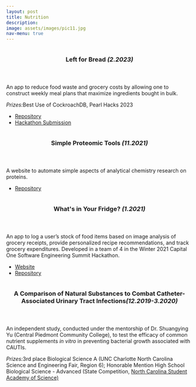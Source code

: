 ```yaml
---
layout: post
title: Nutrition
description: 
image: assets/images/pic11.jpg
nav-menu: true
---
```



<!-- Main -->
<div id="main">

<!-- One -->
<section id="one" class="spotlights">
	<section>
		<a href="generic.html" class="image">
			<img src="{% link assets/images/pic08.jpg %}" alt="" data-position="center center" />
		</a>
		<div class="content">
			<div class="inner">
				<header class="major">
					<h3>Left for Bread <i>(2.2023)</i></h3>
				</header>
				<p>An app to reduce food waste and grocery costs by allowing one to construct weekly meal plans that maximize ingredients bought in bulk.</p>
                <p><i>Prizes:</i>Best Use of CockroachDB, Pearl Hacks 2023</p>
				<ul class="actions">
					<li><a href="https://github.com/leftforbread/leftforbread-app" class="button">Repository</a></li>
                    <li><a href="https://devpost.com/software/left-for-bread" class="button">Hackathon Submission</a></li>
				</ul>
			</div>
		</div>
	</section>
	<section>
		<a href="generic.html" class="image">
			<img src="{% link assets/images/pic09.jpg %}" alt="" data-position="top center" />
		</a>
		<div class="content">
			<div class="inner">
				<header class="major">
					<h3>Simple Proteomic Tools <i>(11.2021)</i></h3>
				</header>
				<p>A website to automate simple aspects of analytical chemistry research on proteins.</p>
				<ul class="actions">
					<li><a href="https://github.com/christineiym/simple-proteomics-tools" class="button">Repository</a></li>
				</ul>
			</div>
		</div>
	</section>
	<section>
		<a href="generic.html" class="image">
			<img src="{% link assets/images/pic10.jpg %}" alt="" data-position="25% 25%" />
		</a>
		<div class="content">
			<div class="inner">
				<header class="major">
					<h3>What's in Your Fridge? <i>(1.2021)</i></h3>
				</header>
				<p>An app to log a user’s stock of food items based on image analysis of grocery receipts, provide personalized recipe recommendations, and track grocery expenditures. Developed in a team of 4 in the Winter 2021 Capital One Software Engineering Summit Hackathon.</p>
				<ul class="actions">
					<li><a href="https://whats-in-my-fridge.netlify.app/" class="button">Website</a></li>
                    <li><a href="https://github.com/sunnyguan/fridge-api" class="button">Repository</a></li>
				</ul>
			</div>
		</div>
	</section>
    <section>
		<a href="generic.html" class="image">
			<img src="{% link assets/images/pic10.jpg %}" alt="" data-position="25% 25%" />
		</a>
		<div class="content">
			<div class="inner">
				<header class="major">
					<h3>A Comparison of Natural Substances to Combat Catheter-Associated Urinary Tract Infections<i>(12.2019-3.2020)</i></h3>
				</header>
				<p>An independent study, conducted under the mentorship of Dr. Shuangying Yu (Central Piedmont Community College), to test the efficacy of common nutrient supplements <i>in vitro</i> in preventing bacterial growth associated with CAUTIs.</p>
                <p><i>Prizes:</i>3rd place Biological Science A (UNC Charlotte North Carolina Science and Engineering Fair, Region 6); Honorable Mention High School Biological Science - Advanced (State Competition, <a href="https://www.ncsas.org/">North Carolina Student Academy of Science)</a></p>
			</div>
		</div>
	</section>
</section>

</div>